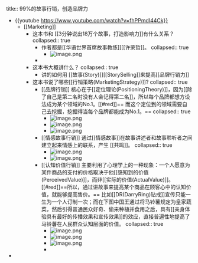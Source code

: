 title:: 99%的故事行销，创造品牌力

- {{youtube https://www.youtube.com/watch?v=fhPPmdI44Ck}}
	- [[Marketing]]
		- 这本书和 [[3分钟说出18万个故事，打造影响力]]有什么关系？
		  collapsed:: true
			- 作者都是[[华语世界首席故事教练]][[许荣哲]]。
			  collapsed:: true
				- ![image.png](../assets/image_1673461334780_0.png)
			-
		- 这本书大概讲什么？
		  collapsed:: true
			- 讲的如何用 [[故事(Story)]][[StorySelling]]来提高[[品牌行销力]]
		- 这本书说了哪些[[行销策略(MarketingStrategy)]]?
		  collapsed:: true
			- [[品牌行销]] 核心在于[[定位理论(PositioningTheory)]]，因为[[除了自己是第二名时没有人会记得第二名]]，所以每个品牌都想方设法成为某个领域的No.1。[[#red]]== 而这个定位到的领域需要自己去挖掘，挖掘得当每个品牌都能成为No.1。==
			  collapsed:: true
				- ![image.png](../assets/image_1673463411152_0.png)
				- ![image.png](../assets/image_1673463496283_0.png)
				- ![image.png](../assets/image_1673463574150_0.png)
			- [[情感故事行销]] 通过[[情感故事]]在故事讲述者和故事聆听者之间建立起来情感上的联系，产生 [[共鸣]]。
			  collapsed:: true
				- ![image.png](../assets/image_1673463663617_0.png)
				- ![image.png](../assets/image_1673463747281_0.png)
			- [[认知价值行销]] 主要利用了心理学上的一种现象：一个人愿意为某件商品的支付的价格取决于他[[感知到的价值(PerceivedValue)]]，而非[[实际的价值(ActualValue)]]。[[#red]]==所以，通过讲故事来提高某个商品在顾客心中的认知价值，就能够提高售价。== 比如[[DR(DarryRing)钻戒]]宣传只能一生为一个人订制一次；而在下图中国王通过将马铃薯规定为皇家蔬菜，然后引得普通民众好奇、偷来种植并食用之后，具有[[亲身体验具有最好的传播效果和宣传效果]]的效应，直接普遍性地提高了马铃薯在人民群众认知层面的价值。
			  collapsed:: true
				- ![image.png](../assets/image_1673463954656_0.png)
				- ![image.png](../assets/image_1673464035484_0.png)
				- ![image.png](../assets/image_1673464128012_0.png)
				-
-
